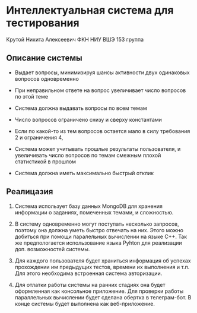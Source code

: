 # Интеллектуальная система для тестирования
Крутой Никита Алексеевич 
ФКН НИУ ВШЭ 153 группа

## Описание системы
* Выдает вопросы, минимизируя шансы активности двух одинаковых вопросов одновременно

* При неправильном ответе на вопрос увеличивает число вопросов по этой теме

* Система должна выдавать вопросы по всем темам

* Число вопросов ограничено снизу и сверху константами

* Если по какой-то из тем вопросов остается мало в силу требования 2 и ограничения 4,

* Система может учитывать прошлые результаты пользователя, 
и увеличивать число вопросов по темам смежным плохой статистикой в прошлом

* Система должна иметь максимально быстрый отклик

## Реалицазия
1) Система использует базу данных MongoDB для хранения информации о заданиях, помеченных темами, и сложностью.

2) В систему одновременно могут поступать несколько запросов, поэтому она должна уметь быстро отвечать на них. 
Этого можно добиться при помощи паралельных вычислении на языке C++. Так же предпологается использование
языка Pyhton для реализации доп. возможностей системы.

3) Для каждого пользователя будет храниться информация об успехах прохождении им предыдущих тестов, времени их выполнения и т.п.
Для этого необходима встроенная система авторизации.

4) Для отлатки работы системы на ранних стадиях она будет оформленная как консольное приложение. Для проверки работы параллельных
вычислении будет сделана обертка в телеграм-бот. В конце системы будет выполнена как веб-приложение.



